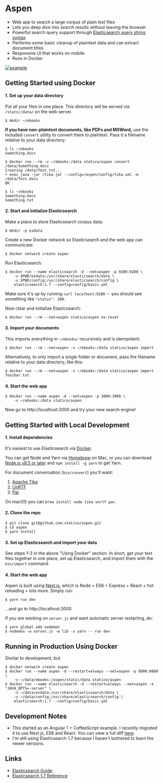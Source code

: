 # Aspen

- Web app to search a large corpus of plain text files
- Lets you deep dive into search results without leaving the browser
- Powerful search query support through [Elasticsearch query string syntax](https://www.elastic.co/guide/en/elasticsearch/reference/1.7/query-dsl-query-string-query.html#query-string-syntax)
- Performs some basic cleanup of plaintext data and can extract document titles
- Responsive UI that works on mobile
- Runs in Docker

[![example](https://imgur.com/30X4t9A.gif)](https://imgur.com/30X4t9A)

## Getting Started using Docker

#### 1. Set up your data directory

Put all your files in one place. This directory will be served via `/static/data/` on the web server.

```
$ mkdir ~/ebooks
```

**If you have non-plaintext documents, like PDFs and MSWord,** use the included `convert` utility to convert them to plaintext. Pass it a filename relative to your data directory:

```
$ ls ~/ebooks
Something.docx

$ docker run --rm -v ~/ebooks:/data statico/aspen convert /data/Something.docx
Creating /data/Test.txt...
+ exec java -jar /tika.jar --config=/aspen/config/tika.xml -m /data/Test.docx
OK

$ ls ~/ebooks
Something.docx
Something.txt
```

#### 2. Start and initialize Elasticsearch

Make a place to store Elasticsearch corpus data:

```
$ mkdir -p esdata
```

Create a new Docker network so Elasticsearch and the web app can communicate:

```
$ docker network create aspen
```

Run Elasticsearch:

```
$ docker run --name elasticsearch -d --net=aspen -p 9200:9200 \
    -v $PWD/esdata:/usr/share/elasticsearch/data \
    -v $PWD/config:/usr/share/elasticsearch/config \
    elasticsearch:1.7 --config=config/basic.yml
```

Make sure it's up by running `curl localhost:9200` -- you should see something like `"status": 200`.

Now clear and initialize Elasticsearch:

```
$ docker run --rm --net=aspen statico/aspen es-reset
```

#### 3. Import your documents

This imports everything in `~/ebooks/` recursively and is idempotent:

```
$ docker run --rm --net=aspen -v ~/ebooks:/data statico/aspen import
```

Alternatively, to only import a single folder or document, pass the filename relative to your data directory, like this:

```
$ docker run --rm --net=aspen -v ~/ebooks:/data statico/aspen import foo/bar.txt
```

#### 4. Start the web app

```
$ docker run --name aspen -d --net=aspen -p 3000:3000 \
    -v ~/ebooks:/data statico/aspen
```

Now go to http://localhost:3000 and try your new search engine!

## Getting Started with Local Development

#### 1. Install dependencies

It's easiest to use Elasticsearch via [Docker](https://www.docker.com/).

You can get Node and Yarn via [Homebrew](https://brew.sh/) on Mac, or you can download [Node.js v8.5 or later](https://nodejs.org/en/download/) and `npm install -g yarn` to get Yarn.

For document conversation (`bin/convert`) you'll want:

1. [Apache Tika](https://tika.apache.org/)
1. [UnRTF](https://www.gnu.org/software/unrtf/)
1. [Par](http://www.nicemice.net/par/)

On macOS you can `brew install node tika unrtf par`.

#### 2. Clone the repo

```
$ git clone git@github.com:statico/aspen.git
$ cd aspen
$ yarn install
```

#### 3. Set up Elasticsearch and import your data

See steps 1-3 in the above "Using Docker" section. In short, get your text files together in one place, set up Elasticsearch, and import them with the `bin/import` command.

#### 4. Start the web app

Aspen is built using [Next.js](https://github.com/zeit/next.js/), which is Node + ES6 + Express + React + hot reloading + lots more. Simply run:

```
$ yarn run dev
```

...and go to http://localhost:3000

If you are working on `server.js` and want automatic server restarting, do:

```
$ yarn global add nodemon
$ nodemon -w server.js -w lib -x yarn -- run dev
```

## Running in Production Using Docker

Similar to development, but 

```
$ docker network create aspen
$ docker run --name aspen -d --restart=always --net=aspen -p 8900:8080 \
    -v ~/data/ebooks:/aspen/static/data statico/aspen
$ docker run --name elasticsearch -d --restart=always --net=aspen -e "JAVA_OPTS=-server" \
    -v ~/data/esdata:/usr/share/elasticsearch/data \
    -v ~/data/config:/usr/share/elasticsearch/config \
    elasticsearch:1.7 --config=config/basic.yml
```

## Development Notes

- This started as an Angular 1 + CoffeeScript example. I recently migrated it to use Next.js, ES6 and React. You can view a full diff [here](https://github.com/statico/aspen/compare/master...next).
- I'm still using Elasticsearch 1.7 because I haven't bothered to learn the newer versions.

## Links

* [Elasticsearch Guide](http://www.elasticsearch.org/guide/)
* [Elasticsearch 1.7 Reference](https://www.elastic.co/guide/en/elasticsearch/reference/1.7/index.html)
